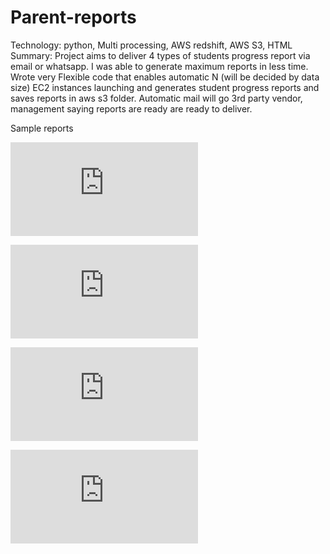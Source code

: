 # Parent-reports
Technology: python, Multi processing, AWS redshift, AWS S3, HTML     Summary: Project aims to deliver 4 types of students progress report via email or whatsapp.  I was able to generate maximum reports in less time. Wrote very Flexible code that enables automatic N (will be decided by data size) EC2 instances launching and generates student progress reports and saves reports in aws s3 folder.  Automatic mail will go 3rd party vendor, management saying reports are ready are ready to deliver.

Sample reports

![alt text](https://github.com/vyaswanth965/Parent-reports/Parent_reports_process/reports/1017842.pdf)

![alt text](https://github.com/vyaswanth965/Parent-reports/Parent_reports_process/reports/1056340.pdf)

![alt text](https://github.com/vyaswanth965/Parent-reports/Parent_reports_process/reports/1835945.pdf)

![alt text](https://github.com/vyaswanth965/Parent-reports/Parent_reports_process/reports/Grade5_August_1144492.pdf)
